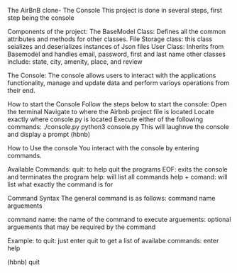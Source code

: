 The AirBnB clone- The Console
This project is done in several steps, first step being the console

Components of the project:
The BaseModel Class: Defines all the common attributes and methods for other classes. File Storage class: this class seializes and deserializes instances of Json files
User Class: Inherits from Basemodel and handles email, password, first and last name
other classes include: state, city, amenity, place, and review

The Console:
The console allows users to interact with the applications functionality, manage and update data and perform varioys operations from their end.

How to start the Console
Follow the steps below to start the console:
Open the terminal
Navigate to where the Airbnb project file is located
Locate exactly where console.py is located
Execute either of the following commands:
    ./console.py
    python3 console.py
This will laughnve the console and display a prompt (hbnb)

How to Use the console
You interact with the console by entering commands.

Available Commands:
quit: to help quit the programs
EOF: exits the console and terminates the program
help: will list all commands
help + comand: will list what exactly the command is for

Command Syntax
The general command is as follows:
command name arguements

command name: the name of the command to execute
arguements: optional arguements that may be required by the command

Example:
to quit: just enter quit
to get a list of availabe commands: enter help

(hbnb) quit
